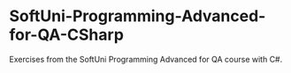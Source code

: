 # SoftUni-Programming-Advanced-for-QA-CSharp
 Exercises from the SoftUni Programming Advanced for QA course with C#.
